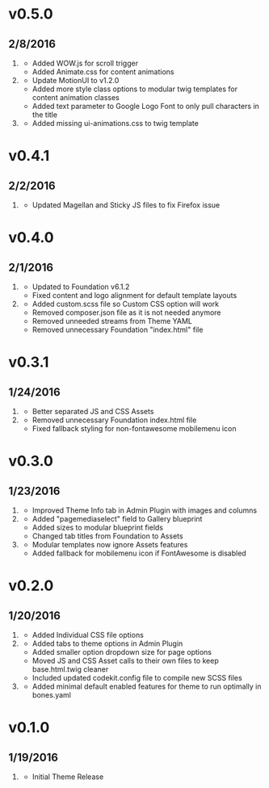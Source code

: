 # v0.5.0
## 2/8/2016

1. [](#new)
    * Added WOW.js for scroll trigger
    * Added Animate.css for content animations
2. [](#improved)
    * Update MotionUI to v1.2.0
    * Added more style class options to modular twig templates for content animation classes
    * Added text parameter to Google Logo Font to only pull characters in the title
3. [](#bugfix)
    * Added missing ui-animations.css to twig template

# v0.4.1
## 2/2/2016

1. [](#bugfix)
    * Updated Magellan and Sticky JS files to fix Firefox issue

# v0.4.0
## 2/1/2016

1. [](#improved)
    * Updated to Foundation v6.1.2
    * Fixed content and logo alignment for default template layouts
2. [](#bugfix)
    * Added custom.scss file so Custom CSS option will work
    * Removed composer.json file as it is not needed anymore
    * Removed unneeded streams from Theme YAML
    * Removed unnecessary Foundation "index.html" file

# v0.3.1
## 1/24/2016

1. [](#improved)
    * Better separated JS and CSS Assets
2. [](#bugfix)
    * Removed unnecessary Foundation index.html file
    * Fixed fallback styling for non-fontawesome mobilemenu icon

# v0.3.0
## 1/23/2016

1. [](#new)
    * Improved Theme Info tab in Admin Plugin with images and columns
2. [](#improved)
    * Added "pagemediaselect" field to Gallery blueprint 
    * Added sizes to modular blueprint fields
    * Changed tab titles from Foundation to Assets
3. [](#bugfix)
    * Modular templates now ignore Assets features
    * Added fallback for mobilemenu icon if FontAwesome is disabled

# v0.2.0
## 1/20/2016

1. [](#new)
    * Added Individual CSS file options
2. [](#improved)
    * Added tabs to theme options in Admin Plugin
    * Added smaller option dropdown size for page options
    * Moved JS and CSS Asset calls to their own files to keep base.html.twig cleaner
    * Included updated codekit.config file to compile new SCSS files
3. [](#bugfix)
    * Added minimal default enabled features for theme to run optimally in bones.yaml

# v0.1.0
## 1/19/2016

1. [](#new)
    * Initial Theme Release

